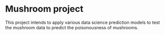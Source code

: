 # Mushroom project
This project intends to apply various data science prediction models to test the mushroom data to predict the poisonousness of mushrooms.
